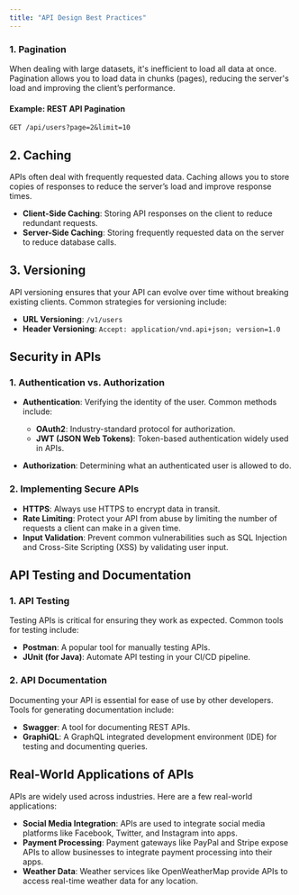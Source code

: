 ```yaml
---
title: "API Design Best Practices"
---
```


### 1. **Pagination**
When dealing with large datasets, it's inefficient to load all data at once. Pagination allows you to load data in chunks (pages), reducing the server's load and improving the client’s performance.

#### Example: REST API Pagination
```http
GET /api/users?page=2&limit=10
```

## 2. Caching
APIs often deal with frequently requested data. Caching allows you to store copies of responses to reduce the server’s load and improve response times.

- **Client-Side Caching**: Storing API responses on the client to reduce redundant requests.
- **Server-Side Caching**: Storing frequently requested data on the server to reduce database calls.


## 3. Versioning
API versioning ensures that your API can evolve over time without breaking existing clients. Common strategies for versioning include:

- **URL Versioning**: `/v1/users`
- **Header Versioning**: `Accept: application/vnd.api+json; version=1.0`



## Security in APIs

### 1. Authentication vs. Authorization

- **Authentication**: Verifying the identity of the user. Common methods include:
  - **OAuth2**: Industry-standard protocol for authorization.
  - **JWT (JSON Web Tokens)**: Token-based authentication widely used in APIs.

- **Authorization**: Determining what an authenticated user is allowed to do.



### 2. Implementing Secure APIs

- **HTTPS**: Always use HTTPS to encrypt data in transit.
- **Rate Limiting**: Protect your API from abuse by limiting the number of requests a client can make in a given time.
- **Input Validation**: Prevent common vulnerabilities such as SQL Injection and Cross-Site Scripting (XSS) by validating user input.



## API Testing and Documentation

### 1. API Testing
Testing APIs is critical for ensuring they work as expected. Common tools for testing include:

- **Postman**: A popular tool for manually testing APIs.
- **JUnit (for Java)**: Automate API testing in your CI/CD pipeline.



### 2. API Documentation
Documenting your API is essential for ease of use by other developers. Tools for generating documentation include:

- **Swagger**: A tool for documenting REST APIs.
- **GraphiQL**: A GraphQL integrated development environment (IDE) for testing and documenting queries.



## Real-World Applications of APIs
APIs are widely used across industries. Here are a few real-world applications:

- **Social Media Integration**: APIs are used to integrate social media platforms like Facebook, Twitter, and Instagram into apps.
- **Payment Processing**: Payment gateways like PayPal and Stripe expose APIs to allow businesses to integrate payment processing into their apps.
- **Weather Data**: Weather services like OpenWeatherMap provide APIs to access real-time weather data for any location.


